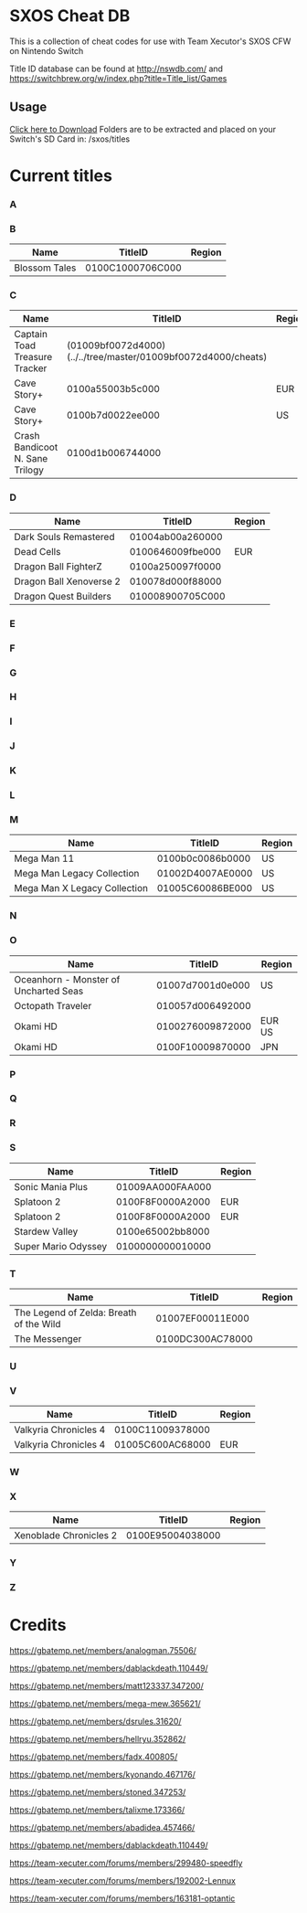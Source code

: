 # SXOS Cheat DB

This is a collection of cheat codes for use with Team Xecutor's SXOS CFW on Nintendo Switch

Title ID database can be found at http://nswdb.com/ and https://switchbrew.org/w/index.php?title=Title_list/Games

## Usage
[Click here to Download](../../archive/master.zip "SXOS CheatDB")
 Folders are to be extracted and placed on your Switch's SD Card in: /sxos/titles

# Current titles

### A

### B
|Name|TitleID|Region
|--|--|--
|Blossom Tales|0100C1000706C000|

### C
|Name|TitleID|Region
|--|--|--
|Captain Toad Treasure Tracker|(01009bf0072d4000)(../../tree/master/01009bf0072d4000/cheats)|
|Cave Story+|0100a55003b5c000|EUR
|Cave Story+|0100b7d0022ee000|US
|Crash Bandicoot N. Sane Trilogy|0100d1b006744000|


### D
|Name|TitleID|Region
|--|--|--
|Dark Souls Remastered|01004ab00a260000|
|Dead Cells|0100646009fbe000|EUR
|Dragon Ball FighterZ|0100a250097f0000|
|Dragon Ball Xenoverse 2|010078d000f88000|
|Dragon Quest Builders|010008900705C000|

### E

### F

### G

### H

### I

### J

### K

### L

### M
|Name|TitleID|Region
|--|--|--
|Mega Man 11|0100b0c0086b0000|US
|Mega Man Legacy Collection|01002D4007AE0000|US
|Mega Man X Legacy Collection|01005C60086BE000|US

### N

### O
|Name|TitleID|Region
|--|--|--
|Oceanhorn - Monster of Uncharted Seas|01007d7001d0e000|US
|Octopath Traveler|010057d006492000|
|Okami HD|0100276009872000|EUR US
|Okami HD|0100F10009870000|JPN

### P

### Q

### R

### S
|Name|TitleID|Region
|--|--|--
|Sonic Mania Plus|01009AA000FAA000|
|Splatoon 2|0100F8F0000A2000|EUR
|Splatoon 2|0100F8F0000A2000|EUR
|Stardew Valley|0100e65002bb8000|
|Super Mario Odyssey|0100000000010000|

### T
|Name|TitleID|Region
|--|--|--
|The Legend of Zelda: Breath of the Wild|01007EF00011E000|
|The Messenger|0100DC300AC78000|

### U

### V
|Name|TitleID|Region
|--|--|--
|Valkyria Chronicles 4|0100C11009378000|
|Valkyria Chronicles 4|01005C600AC68000|EUR

### W

### X
|Name|TitleID|Region
|--|--|--
|Xenoblade Chronicles 2|0100E95004038000|

### Y

### Z

# Credits
https://gbatemp.net/members/analogman.75506/ 

https://gbatemp.net/members/dablackdeath.110449/

https://gbatemp.net/members/matt123337.347200/

https://gbatemp.net/members/mega-mew.365621/

https://gbatemp.net/members/dsrules.31620/

https://gbatemp.net/members/hellryu.352862/

https://gbatemp.net/members/fadx.400805/

https://gbatemp.net/members/kyonando.467176/

https://gbatemp.net/members/stoned.347253/

https://gbatemp.net/members/talixme.173366/

https://gbatemp.net/members/abadidea.457466/

https://gbatemp.net/members/dablackdeath.110449/

https://team-xecuter.com/forums/members/299480-speedfly

https://team-xecuter.com/forums/members/192002-Lennux

https://team-xecuter.com/forums/members/163181-optantic
